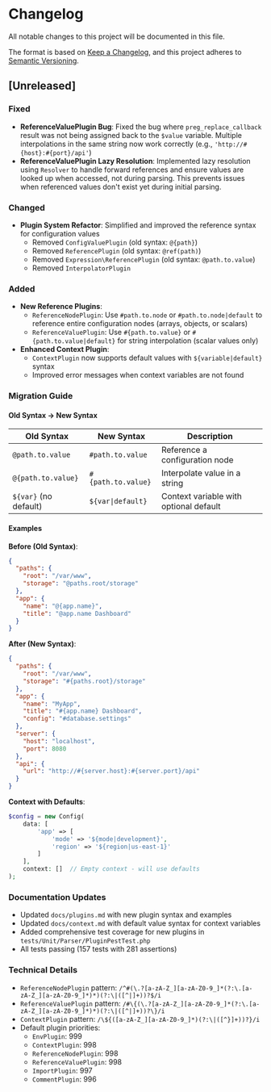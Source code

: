 # Changelog

All notable changes to this project will be documented in this file.

The format is based on [Keep a Changelog](https://keepachangelog.com/en/1.0.0/),
and this project adheres to [Semantic Versioning](https://semver.org/spec/v2.0.0.html).

## [Unreleased]

### Fixed
- **ReferenceValuePlugin Bug**: Fixed the bug where `preg_replace_callback` result was not being assigned back to the `$value` variable. Multiple interpolations in the same string now work correctly (e.g., `'http://#{host}:#{port}/api'`)
- **ReferenceValuePlugin Lazy Resolution**: Implemented lazy resolution using `Resolver` to handle forward references and ensure values are looked up when accessed, not during parsing. This prevents issues when referenced values don't exist yet during initial parsing.

### Changed
- **Plugin System Refactor**: Simplified and improved the reference syntax for configuration values
  - Removed `ConfigValuePlugin` (old syntax: `@{path}`)
  - Removed `ReferencePlugin` (old syntax: `@ref(path)`)
  - Removed `Expression\ReferencePlugin` (old syntax: `@path.to.value`)
  - Removed `InterpolatorPlugin`

### Added
- **New Reference Plugins**:
  - `ReferenceNodePlugin`: Use `#path.to.node` or `#path.to.node|default` to reference entire configuration nodes (arrays, objects, or scalars)
  - `ReferenceValuePlugin`: Use `#{path.to.value}` or `#{path.to.value|default}` for string interpolation (scalar values only)
- **Enhanced Context Plugin**:
  - `ContextPlugin` now supports default values with `${variable|default}` syntax
  - Improved error messages when context variables are not found

### Migration Guide

#### Old Syntax → New Syntax

| Old Syntax | New Syntax | Description |
|------------|------------|-------------|
| `@path.to.value` | `#path.to.value` | Reference a configuration node |
| `@{path.to.value}` | `#{path.to.value}` | Interpolate value in a string |
| `${var}` (no default) | `${var\|default}` | Context variable with optional default |

#### Examples

**Before (Old Syntax)**:
```json
{
  "paths": {
    "root": "/var/www",
    "storage": "@paths.root/storage"
  },
  "app": {
    "name": "@{app.name}",
    "title": "@app.name Dashboard"
  }
}
```

**After (New Syntax)**:
```json
{
  "paths": {
    "root": "/var/www",
    "storage": "#{paths.root}/storage"
  },
  "app": {
    "name": "MyApp",
    "title": "#{app.name} Dashboard",
    "config": "#database.settings"
  },
  "server": {
    "host": "localhost",
    "port": 8080
  },
  "api": {
    "url": "http://#{server.host}:#{server.port}/api"
  }
}
```

**Context with Defaults**:
```php
$config = new Config(
    data: [
        'app' => [
            'mode' => '${mode|development}',
            'region' => '${region|us-east-1}'
        ]
    ],
    context: []  // Empty context - will use defaults
);
```

### Documentation Updates

- Updated `docs/plugins.md` with new plugin syntax and examples
- Updated `docs/context.md` with default value syntax for context variables
- Added comprehensive test coverage for new plugins in `tests/Unit/Parser/PluginPestTest.php`
- All tests passing (157 tests with 281 assertions)

### Technical Details

- `ReferenceNodePlugin` pattern: `/^#(\.?[a-zA-Z_][a-zA-Z0-9_]*(?:\.[a-zA-Z_][a-zA-Z0-9_]*)*)(?:\|([^|]+))?$/i`
- `ReferenceValuePlugin` pattern: `/#\{(\.?[a-zA-Z_][a-zA-Z0-9_]*(?:\.[a-zA-Z_][a-zA-Z0-9_]*)*)(?:\|([^|]+))?\}/i`
- `ContextPlugin` pattern: `/\${([a-zA-Z_][a-zA-Z0-9_]*)(?:\|([^}]+))?}/i`
- Default plugin priorities:
  - `EnvPlugin`: 999
  - `ContextPlugin`: 998
  - `ReferenceNodePlugin`: 998
  - `ReferenceValuePlugin`: 998
  - `ImportPlugin`: 997
  - `CommentPlugin`: 996
